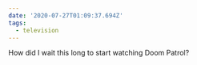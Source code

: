 ```yaml
---
date: '2020-07-27T01:09:37.694Z'
tags:
  - television
---
```


How did I wait this long to start watching Doom Patrol?
